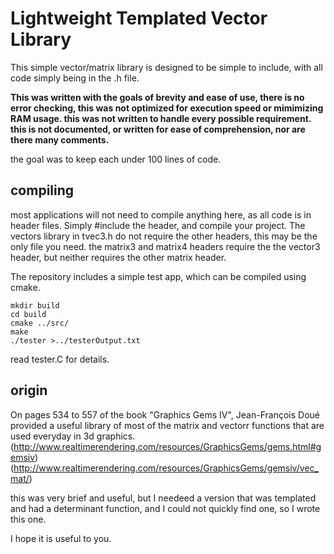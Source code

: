 # Lightweight Templated Vector Library

This simple vector/matrix library is designed to be simple to include, with all code simply being in the .h file.

**This was written with the goals of brevity and ease of use, there is no error checking, this was not optimized for execution speed or mimimizing RAM usage. this was not written to handle every possible requirement. this is not documented, or written for ease of comprehension, nor are there many comments.**

the goal was to keep each under 100 lines of code.

## compiling
most applications will not need to compile anything here, as all code is in header files. Simply #include the header, and compile your project.
The vectors library in tvec3.h do not require the other headers, this may be the only file you need.
the matrix3 and matrix4 headers require the the vector3 header, but neither requires the other matrix header.

The repository includes a simple test app, which can be compiled using cmake.

```
mkdir build
cd build
cmake ../src/
make
./tester >../testerOutput.txt
```
read tester.C for details.


## origin
On pages 534 to 557 of the book "Graphics Gems IV", Jean-François Doué provided a useful library of most of the matrix and vectorr functions that are used everyday in 3d graphics.
(http://www.realtimerendering.com/resources/GraphicsGems/gems.html#gemsiv)
(http://www.realtimerendering.com/resources/GraphicsGems/gemsiv/vec_mat/)

this was very brief and useful, but I needeed a version that was templated and had a determinant function, and I could not quickly find one, so I wrote this one.

I hope it is useful to you.
